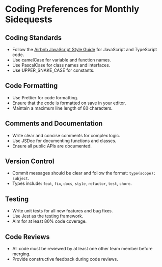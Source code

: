 # Coding Preferences for Monthly Sidequests

## Coding Standards
- Follow the [Airbnb JavaScript Style Guide](https://github.com/airbnb/javascript) for JavaScript and TypeScript code.
- Use camelCase for variable and function names.
- Use PascalCase for class names and interfaces.
- Use UPPER_SNAKE_CASE for constants.

## Code Formatting
- Use Prettier for code formatting.
- Ensure that the code is formatted on save in your editor.
- Maintain a maximum line length of 80 characters.

## Comments and Documentation
- Write clear and concise comments for complex logic.
- Use JSDoc for documenting functions and classes.
- Ensure all public APIs are documented.

## Version Control
- Commit messages should be clear and follow the format: `type(scope): subject`.
- Types include: `feat`, `fix`, `docs`, `style`, `refactor`, `test`, `chore`.

## Testing
- Write unit tests for all new features and bug fixes.
- Use Jest as the testing framework.
- Aim for at least 80% code coverage.

## Code Reviews
- All code must be reviewed by at least one other team member before merging.
- Provide constructive feedback during code reviews.